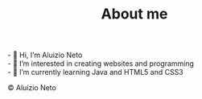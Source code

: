 
<header><h1>About me</h1></header>
<body>
<p>- 👋 Hi, I’m Aluizio Neto <br>
- 👀 I’m interested in creating websites and programming <br>
- 🌱 I’m currently learning Java and HTML5 and CSS3
</p>
</body>
<footer>©️ Aluízio Neto</footer>
